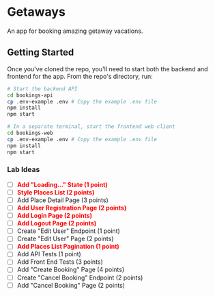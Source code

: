 # Getaways

An app for booking amazing getaway vacations.

## Getting Started

Once you've cloned the repo, you'll need to start both the backend and frontend for the app. From the repo's directory, run:

```bash
# Start the backend API
cd bookings-api
cp .env-example .env # Copy the example .env file
npm install
npm start

# In a separate terminal, start the frontend web client
cd bookings-web
cp .env-example .env # Copy the example .env file
npm install
npm start
```

### Lab Ideas

-   [ ] <span style="color:red">**Add "Loading..." State (1 point)**</span>
-   [ ] <span style="color:red">**Style Places List (2 points)**</span>
-   [ ] Add Place Detail Page (3 points)
-   [ ] <span style="color:red">**Add User Registration Page (2 points)**</span>
-   [ ] <span style="color:red">**Add Login Page (2 points)**</span>
-   [ ] <span style="color:red">**Add Logout Page (2 points)**</span>
-   [ ] Create "Edit User" Endpoint (1 point)
-   [ ] Create "Edit User" Page (2 points)
-   [ ] <span style="color:red">**Add Places List Pagination (1 point)**</span>
-   [ ] Add API Tests (1 point)
-   [ ] Add Front End Tests (3 points)
-   [ ] Add "Create Booking" Page (4 points)
-   [ ] Create "Cancel Booking" Endpoint (2 points)
-   [ ] Add "Cancel Booking" Page (2 points)
